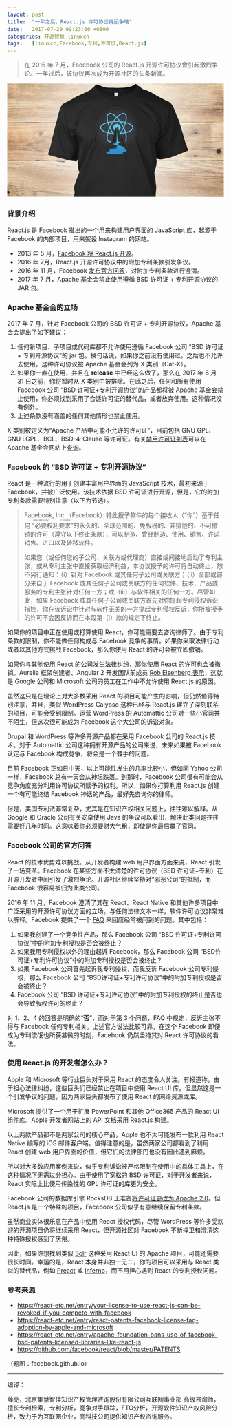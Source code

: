 ```yaml
---
layout: post
title:	"一年之后，React.js 许可协议再起争端"
date:	2017-07-29 09:23:00 +0800 
categories:	开源智慧 linuxcn 
tags:	[linuxcn,Facebook,专利,许可证,React.js]
---
```




> 
> 在 2016 年 7 月，Facebook 公司的 React.js 开源许可协议曾引起激烈争论。一年过后，该协议再次成为开源社区的头条新闻。
> 
> 
> 


![](/Asserts/Images/album/201707/28/210036ozbse4fr1y1sofrb.jpg)


### 背景介绍


React.js 是 Facebook 推出的一个用来构建用户界面的 JavaScript 库，起源于 Facebook 的内部项目，用来架设 Instagram 的网站。


* 2013 年 5 月，[Facebook 将 React.js 开源](https://code.facebook.com/projects/176988925806765/react/)。
* 2016 年 7月，React.js 开源许可协议中的附加专利条款引发争议。
* 2016 年 11 月，Facebook [发布官方问答](https://react-etc.net/entry/react-patents-facebook-license-faq-adoption-by-apple-and-microsoft)，对附加专利条款进行澄清。
* 2017 年 7 月，Apache 基金会禁止使用遵循 BSD 许可证 + 专利开源协议的 JAR 包。


### Apache 基金会的立场


2017 年 7 月，针对 Facebook 公司的 BSD 许可证 + 专利开源协议，Apache 基金会提出了如下建议：


1. 任何新项目、子项目或代码库都不允许使用遵循 Facebook 公司 “BSD 许可证 + 专利开源协议”的 jar 包。换句话说，如果你之前没有使用过，之后也不允许去使用。这种许可协议被 Apache 基金会列为 X 类别（Cat-X）。
2. 如果你一直在使用，并且在 **release** 中已经这么做了，那么在 2017 年 8 月 31 日之前，你将暂时从 X 类别中被排除。在此之后，任何和所有使用 Facebook 公司 “BSD 许可证+专利开源协议”的产品都将被 Apache 基金会禁止使用，你必须找到采用了合适许可证的替代品，或者放弃使用。这种情况没有例外。
3. 上述条款没有涵盖的任何其他情形也禁止使用。


X 类别被定义为“Apache 产品中可能不允许的许可证”，目前包括 GNU GPL、GNU LGPL、BCL、BSD-4-Clause 等许可证。有关[禁用许可证列表](https://www.apache.org/legal/resolved.html#category-x)可以在 Apache 基金会网站上[查询](https://www.apache.org/legal/resolved.html#category-x)。


### Facebook 的 “BSD 许可证 + 专利开源协议”


React 是一种流行的用于创建丰富用户界面的 JavaScript 技术，最初来源于 Facebook，并被广泛使用。该技术依据 BSD 许可证进行开源，但是，它的附加专利条款需要特别注意（以下为节选）。



> 
> Facebook, Inc.（Facebook）特此授予软件的每个接收人（“你”）基于任何<ruby> “必要权利要求” <rp>  （ </rp> <rt>  Necessary Claims </rt> <rp>  ） </rp></ruby>的永久的、全球范围的、免版税的、非排他的、不可撤销的许可（遵守以下终止条款），可以制造、曾经制造、使用、销售、许诺销售、进口以及转移软件。
> 
> 
> 如果您（或任何您的子公司、关联方或代理商）直接或间接地启动了专利主张，或从专利主张中直接获取经济利益，本协议授予的许可将自动终止，恕不另行通知：（i）针对 Facebook 或其任何子公司或关联方；（ii）全部或部分来自于 Facebook 或其任何子公司或关联方的任何软件、技术、产品或服务的专利主张针对任何一方；或（iii）与软件相关的任何一方。尽管如此，如果 Facebook 或其任何子公司或关联方首先对你提起专利侵权诉讼指控，你在该诉讼中针对与软件无关的一方提起专利侵权反诉，你所被授予的许可不会因反诉而在本段第（i）款的规定下终止。
> 
> 
> 


如果你的项目中正在使用或打算使用 React，你可能需要去咨询律师了。由于专利条款的限制，你不能做任何构成与 Facebook 竞争的事情。如果你采取法律行动或者以其他方式挑战 Facebook，那么你使用 React 的许可会被立即撤销。


如果你与其他使用 React 的公司发生法律纠纷，那你使用 React 的许可也会被撤销。Aurelia 框架创建者、Angular 2 开发团队前成员 [Rob Eisenberg 表示](https://react-etc.net/entry/rob-eisenberg-compares-angularjs-angular-2-aurelia-ember-polymer-and-react)，这就是 Google 公司和 Microsoft 公司的员工在工作中不允许使用 React.js 的原因。


虽然这只是在理论上对大多数采用 React 的项目可能产生的影响，但仍然值得特别注意，并且，类似 WordPress Calypso 这种已经与 React.js 建立了深刻联系的项目，可能会受到限制。运营 WordPress 的 Automattic 公司对一些小官司并不陌生，但这次很可能成为 Facebook 这个大公司的诉讼对象。


Drupal 和 WordPress 等许多开源产品都在采用 Facebook 公司的 React.js 技术。对于 Automattic 公司这种拥有开源产品的公司来说，未来如果被 Facebook 认定与 Facebook 构成竞争，将会是一个棘手的问题。


目前 Facebook 正如日中天，以上可能性发生的几率比较小，但如同 Yahoo 公司一样，Facebook 总有一天会从神坛跌落。到那时，Facebook 公司很有可能会从竞争角度充分利用许可协议所赋予的权利。所以，如果你打算利用 React.js 创建一个有可能终结 Facebook 神话的产品，最好先咨询你的律师。


但是，美国专利法非常复杂，尤其是在知识产权相关问题上，往往难以解释。从 Google 和 Oracle 公司有关安卓使用 Java 的争议可以看出，解决此类问题往往需要好几年时间。这意味着你必须要财大气粗，即使是你最后赢了官司。


### Facebook 公司的官方问答


React 的技术优势难以挑战。从开发者构建 web 用户界面方面来说，React 引发了一场变革。Facebook 在某些方面不太清楚的许可协议（BSD 许可证+专利）在开源开发者中间引发了激烈争论。开源社区继续坚持对“邪恶公司”的抵制，而 Facebook 很容易被归为此类公司。


2016 年 11 月，Facebook 澄清了其在 React、React Native 和其他许多项目中广泛采用的开源许可协议方面的立场。与任何法律文本一样，软件许可协议非常难以解释。Facebook 提供了一个 [FAQ](https://code.facebook.com/pages/850928938376556) 来回应经常被问到的问题。其中包括：


1. 如果我创建了一个竞争性产品，那么 Facebook 公司 “BSD 许可证+专利许可协议”中的附加专利授权是否会被终止？
2. 如果我用专利侵权以外的理由起诉 Facebook，那么 Facebook 公司 “BSD许可证+专利许可协议”中的附加专利授权是否会被终止？
3. 如果 Facebook 公司首先起诉我专利侵权，而我反诉 Facebook 公司专利侵权，那么 Facebook 公司 “BSD许可证+专利许可协议”中的附加专利授权是否会被终止？
4. Facebook 公司 “BSD 许可证+专利许可协议”中的附加专利授权的终止是否也会导致版权许可的终止？


对 1、2、4 的回答是明确的“**否**”，而对于第 3 个问题，FAQ 中规定，反诉主张不得与 Facebook 任何专利相关。上述官方说法比较可靠，在这个 Facebook 即便成为专利流氓也所获甚微的时刻，Facebook 仍然坚持其对 React 许可协议的看法。


### 使用 React.js 的开发者怎么办？


Apple 和 Microsoft 等行业巨头对于采用 React 的态度令人关注。有报道称，由于担心法律纠纷，这些巨头们已经禁止在项目中使用 React UI 库。但显然这是一个引发争议的问题，因为两家巨头都发布了使用 React 的网络资源或库。


Microsoft 提供了一个用于扩展 PowerPoint 和其他 Office365 产品的 React UI 组件库。Apple 开发者网站上的 API 文档采用 React.js 构建。


以上两款产品都不是两家公司的核心产品，Apple 也不太可能发布一款利用 React Native 编写的 iOS 邮件客户端。值得注意的是，虽然两家公司都看到了利用 React 创建 web 用户界面的价值，但它们的法律部门也没有因此遇到麻烦。


所以对大多数应用案例来说，似乎专利诉讼被严格限制在使用中的具体工具上，在这种情况下无需过分担心。由于使用了宽松的 BSD 许可证，对于开发者来说，React 实际上比使用传染性的 GPL 许可证的库更为安全。


Facebook 公司的数据库引擎 RocksDB 正准备[将许可证更改为 Apache 2.0](https://github.com/facebook/rocksdb/commit/3c327ac2d0fd50bbd82fe1f1af5de909dad769e6)。但 React.js 是一个特殊的项目，Facebook 公司似乎有意继续保留专利条款。


虽然商业实体很乐意在产品中使用 React 授权代码，尽管 WordPress 等许多受欢迎的开源项目仍将继续采用 React，但开源社区对 Facebook 不断捍卫和澄清这种特殊授权感到了厌倦。


因此，如果你想找到类似 [Solr](https://lucene.apache.org/solr/) 这种采用 React UI 的 Apache 项目，可能还需要很长时间。幸运的是，React 本身并非独一无二，你的项目可以采用与 React 类似的替代品，例如 [Preact](https://preactjs.com/) 或 [Inferno](https://infernojs.org/)，而不用担心遇到 React 的专利授权问题。 


### 参考来源


* <https://react-etc.net/entry/your-license-to-use-react-js-can-be-revoked-if-you-compete-with-facebook>
* <https://react-etc.net/entry/react-patents-facebook-license-faq-adoption-by-apple-and-microsoft>
* <https://react-etc.net/entry/apache-foundation-bans-use-of-facebook-bsd-patents-licensed-libraries-like-react-js>
* <https://github.com/facebook/react/blob/master/PATENTS>


 （题图：facebook.github.io）




---


编译：


薛亮，北京集慧智佳知识产权管理咨询股份有限公司互联网事业部 高级咨询师，擅长专利检索，专利分析，竞争对手跟踪，FTO分析，开源软件知识产权风险分析，致力于为互联网企业，高科技公司提供知识产权咨询服务。
